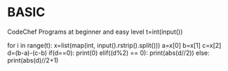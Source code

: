 # BASIC
CodeChef Programs at beginner and easy level
t=int(input())

for i in range(t):
	x=list(map(int, input().rstrip().split()))
	a=x[0]
	b=x[1]
	c=x[2]
	d=(b-a)-(c-b)
	if(d==0):
		print(0)
	elif((d%2) == 0):
		print(abs(d//2))
	else:
		print(abs(d)//2+1)
